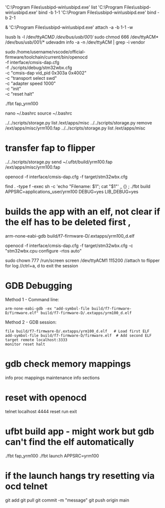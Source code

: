 'C:\Program Files\usbipd-win\usbipd.exe' list
'C:\Program Files\usbipd-win\usbipd.exe' bind -b 1-1
'C:\Program Files\usbipd-win\usbipd.exe' bind -b 2-1

& 'C:\Program Files\usbipd-win\usbipd.exe' attach -a -b 1-1 -w


lsusb
 ls -l /dev/ttyACM*D /dev/bus/usb/001/*
sudo chmod 666 /dev/ttyACM* /dev/bus/usb/001/*
 udevadm info -a -n /dev/ttyACM | grep -i vendor



sudo /home/username/vscode/official-firmware/toolchain/current/bin/openocd \
    -f interface/cmsis-dap.cfg \
    -f ./scripts/debug/stm32wbx.cfg \
    -c "cmsis-dap vid_pid 0x303a 0x4002" \
    -c "transport select swd" \
    -c "adapter speed 1000" \
    -c "init" \
    -c "reset halt"


./fbt fap_yrm100


nano ~/.bashrc
source ~/.bashrc

../../scripts/storage.py list /ext/apps/misc
 ../../scripts/storage.py remove /ext/apps/misc/yrm100.fap
../../scripts/storage.py list /ext/apps/misc

# transfer fap to flipper
../../scripts/storage.py send ~/.ufbt/build/yrm100.fap /ext/apps/misc/yrm100.fap
  
   openocd -f interface/cmsis-dap.cfg -f target/stm32wbx.cfg
   
   
   find . -type f -exec sh -c 'echo "Filename: $1"; cat "$1"' _ {} \;
./fbt build APPSRC=applications_user/yrm100 DEBUG=yes LIB_DEBUG=yes
# builds the app with an elf, not clear if the elf has to be deleted first                                                                                                                                                                                                                                                                                                              , 


arm-none-eabi-gdb build/f7-firmware-D/.extapps/yrm100_d.elf

openocd   -f interface/cmsis-dap.cfg   -f target/stm32wbx.cfg   -c "stm32wbx.cpu configure -rtos auto"


sudo chown 777 /run/screen
 screen /dev/ttyACM1 115200  //attach to flipper for log 
 //ctrl+a, d to exit the session


# GDB Debugging
Method 1 - Command line:
```
arm-none-eabi-gdb -ex "add-symbol-file build/f7-firmware-D/firmware.elf" build/f7-firmware-D/.extapps/yrm100_d.elf
```

Method 2 - GDB session:
```
file build/f7-firmware-D/.extapps/yrm100_d.elf   # Load first ELF
add-symbol-file build/f7-firmware-D/firmware.elf  # Add second ELF
target remote localhost:3333
monitor reset halt
```

# gdb check memory mappings
info proc mappings
maintenance info sections



# reset with openocd
telnet localhost 4444
reset run
exit

# ufbt build app - might work but gdb can't find the elf automatically


./fbt fap_yrm100
./fbt launch APPSRC=yrm100 
# if the launch hangs try resetting via ocd telnet


git add <file>
git pull
git commit -m "message"
git push origin main